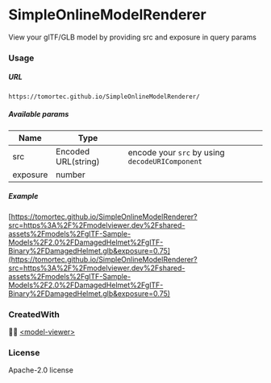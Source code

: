 # SimpleOnlineModelRenderer
View your glTF/GLB model by providing src and exposure in query params

### Usage
##### URL
`https://tomortec.github.io/SimpleOnlineModelRenderer/`  

##### Available params
| Name     | Type                |                                               |
|----------|---------------------|-----------------------------------------------|
| src      | Encoded URL(string) | encode your `src` by using `decodeURIComponent` |
| exposure | number              |                                               |

##### Example
[https://tomortec.github.io/SimpleOnlineModelRenderer?src=https%3A%2F%2Fmodelviewer.dev%2Fshared-assets%2Fmodels%2FglTF-Sample-Models%2F2.0%2FDamagedHelmet%2FglTF-Binary%2FDamagedHelmet.glb&exposure=0.75](https://tomortec.github.io/SimpleOnlineModelRenderer?src=https%3A%2F%2Fmodelviewer.dev%2Fshared-assets%2Fmodels%2FglTF-Sample-Models%2F2.0%2FDamagedHelmet%2FglTF-Binary%2FDamagedHelmet.glb&exposure=0.75)

### CreatedWith
👩‍🚀 [\<model-viewer\>](https://github.com/google/model-viewer)

### License
Apache-2.0 license
